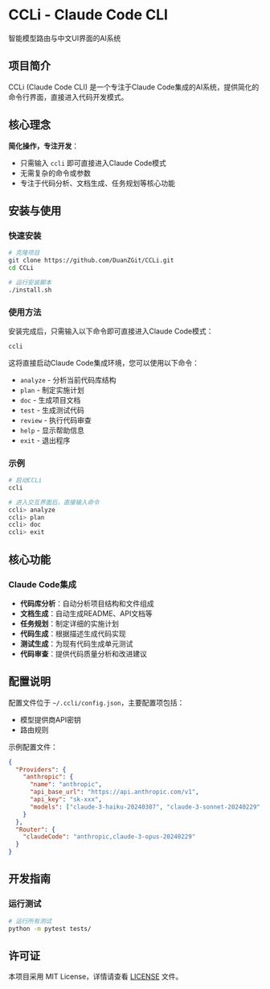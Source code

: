 # CCLi - Claude Code CLI

智能模型路由与中文UI界面的AI系统

## 项目简介

CCLi (Claude Code CLI) 是一个专注于Claude Code集成的AI系统，提供简化的命令行界面，直接进入代码开发模式。

## 核心理念

**简化操作，专注开发**：
- 只需输入 `ccli` 即可直接进入Claude Code模式
- 无需复杂的命令或参数
- 专注于代码分析、文档生成、任务规划等核心功能

## 安装与使用

### 快速安装

```bash
# 克隆项目
git clone https://github.com/DuanZGit/CCLi.git
cd CCLi

# 运行安装脚本
./install.sh
```

### 使用方法

安装完成后，只需输入以下命令即可直接进入Claude Code模式：

```bash
ccli
```

这将直接启动Claude Code集成环境，您可以使用以下命令：

- `analyze` - 分析当前代码库结构
- `plan` - 制定实施计划
- `doc` - 生成项目文档
- `test` - 生成测试代码
- `review` - 执行代码审查
- `help` - 显示帮助信息
- `exit` - 退出程序

### 示例

```bash
# 启动CCLi
ccli

# 进入交互界面后，直接输入命令
ccli> analyze
ccli> plan
ccli> doc
ccli> exit
```

## 核心功能

### Claude Code集成
- **代码库分析**：自动分析项目结构和文件组成
- **文档生成**：自动生成README、API文档等
- **任务规划**：制定详细的实施计划
- **代码生成**：根据描述生成代码实现
- **测试生成**：为现有代码生成单元测试
- **代码审查**：提供代码质量分析和改进建议

## 配置说明

配置文件位于 `~/.ccli/config.json`，主要配置项包括：

- 模型提供商API密钥
- 路由规则

示例配置文件：
```json
{
  "Providers": {
    "anthropic": {
      "name": "anthropic",
      "api_base_url": "https://api.anthropic.com/v1",
      "api_key": "sk-xxx",
      "models": ["claude-3-haiku-20240307", "claude-3-sonnet-20240229", "claude-3-opus-20240229"]
    }
  },
  "Router": {
    "claudeCode": "anthropic,claude-3-opus-20240229"
  }
}
```

## 开发指南

### 运行测试
```bash
# 运行所有测试
python -m pytest tests/
```

## 许可证

本项目采用 MIT License，详情请查看 [LICENSE](LICENSE) 文件。